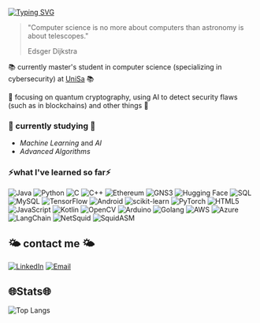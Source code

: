 [![Typing SVG](https://readme-typing-svg.demolab.com?font=Dancing+Script&size=50&pause=1000&color=F76293&width=435&lines=I'm+Maria+Caterina)](https://git.io/typing-svg)
> "Computer science is no more about computers than astronomy is about telescopes."
>
> Edsger Dijkstra

📚 currently master's student in computer science (specializing in cybersecurity) at [UniSa](https://www.unisa.it) 📚

🩵 focusing on quantum cryptography, using AI to detect security flaws (such as in blockchains) and other things 🩵

### 🌱 currently studying 🌱 
- *Machine Learning* and *AI*
- *Advanced Algorithms*
  
### ⚡️what I've learned so far⚡️

![Java](https://img.shields.io/badge/Java-007396?style=for-the-badge&logo=java&logoColor=white)
![Python](https://img.shields.io/badge/Python-3776AB?style=for-the-badge&logo=python&logoColor=white)
![C](https://img.shields.io/badge/C-00599C?style=for-the-badge&logo=c&logoColor=white)
![C++](https://img.shields.io/badge/C++-00599C?style=for-the-badge&logo=c%2B%2B&logoColor=white)
![Ethereum](https://img.shields.io/badge/Ethereum-3C3C3D?style=for-the-badge&logo=ethereum&logoColor=white)
![GNS3](https://img.shields.io/badge/GNS3-0078D7?style=for-the-badge&logo=gns3&logoColor=white)
![Hugging Face](https://img.shields.io/badge/HuggingFace-fcc91c?style=for-the-badge&logo=huggingface&logoColor=white)
![SQL](https://img.shields.io/badge/SQL-003B57?style=for-the-badge&logo=databricks&logoColor=white)
![MySQL](https://img.shields.io/badge/MySQL-4479A1?style=for-the-badge&logo=mysql&logoColor=white)
![TensorFlow](https://img.shields.io/badge/TensorFlow-FF6F00?style=for-the-badge&logo=tensorflow&logoColor=white)
![Android](https://img.shields.io/badge/Android-3DDC84?style=for-the-badge&logo=android&logoColor=white)
![scikit-learn](https://img.shields.io/badge/scikit--learn-F7931E?style=for-the-badge&logo=scikit-learn&logoColor=white)
![PyTorch](https://img.shields.io/badge/PyTorch-EE4C2C?style=for-the-badge&logo=pytorch&logoColor=white)
![HTML5](https://img.shields.io/badge/HTML5-E34F26?style=for-the-badge&logo=html5&logoColor=white)
![JavaScript](https://img.shields.io/badge/JavaScript-F7DF1E?style=for-the-badge&logo=javascript&logoColor=black)
![Kotlin](https://img.shields.io/badge/Kotlin-0095D5?style=for-the-badge&logo=kotlin&logoColor=white)
![OpenCV](https://img.shields.io/badge/OpenCV-5C3EE8?style=for-the-badge&logo=opencv&logoColor=white)
![Arduino](https://img.shields.io/badge/Arduino-00979D?style=for-the-badge&logo=arduino&logoColor=white)
![Golang](https://img.shields.io/badge/Golang-00ADD8?style=for-the-badge&logo=go&logoColor=white)
![AWS](https://img.shields.io/badge/AWS-FF9900?style=for-the-badge&logo=amazonaws&logoColor=white)
![Azure](https://img.shields.io/badge/Azure-0078D4?style=for-the-badge&logo=microsoftazure&logoColor=white)
![LangChain](https://img.shields.io/badge/LangChain-2D3436?style=for-the-badge&logo=data:image/png;base64,iVBORw0KGgoAAAANSUhEUgAAACAAAAAgCAYAAABzenr0AAABLUlEQVRYR+2XgQ3CMAxF36xgZ2AkbGIH+KSOjFHYAWMr5hxAvog7D7GGzQUfqoyHEoXbMbMyJwIjPQA4xwcY0NxjyFUGsQSJvXIAkcAAQcwGOaL00MsLNjzJHgZoJY3JAE8ZlbrTZaqNkVRbrNAOTC6sxzTzAHyaN5ZKke9SAycXg4I0BRBfgG8A1KlmYNTLw7A1CjDi4IqyiOUvI1fhv6ovDB2x8/8JAC2Ylw7CuOA93eKNydDWCj6M47Mce+yC/yj8DWH6CYDAABkG6o0B+b/eHu65AzgWqlDeE/hs6KED3ldIJytftxPKRXAJglUev+EnMO3Rxj8G/XgE7BKPdzHEBAAAAAElFTkSuQmCC&logoColor=white)
![NetSquid](https://img.shields.io/badge/NetSquid-2E86C1?style=for-the-badge&logo=data:image/png;base64,iVBORw0KGgoAAAANSUhEUgAAACAAAAAgCAYAAABzenr0AAABLUlEQVRYR+2XgQ3CMAxF36xgZ2AkbGIH+KSOjFHYAWMr5hxAvog7D7GGzQUfqoyHEoXbMbMyJwIjPQA4xwcY0NxjyFUGsQSJvXIAkcAAQcwGOaL00MsLNjzJHgZoJY3JAE8ZlbrTZaqNkVRbrNAOTC6sxzTzAHyaN5ZKke9SAycXg4I0BRBfgG8A1KlmYNTLw7A1CjDi4IqyiOUvI1fhv6ovDB2x8/8JAC2Ylw7CuOA93eKNydDWCj6M47Mce+yC/yj8DWH6CYDAABkG6o0B+b/eHu65AzgWqlDeE/hs6KED3ldIJytftxPKRXAJglUev+EnMO3Rxj8G/XgE7BKPdzHEBAAAAAElFTkSuQmCC&logoColor=white)
![SquidASM](https://img.shields.io/badge/SquidASM-148F77?style=for-the-badge&logo=data:image/png;base64,iVBORw0KGgoAAAANSUhEUgAAACAAAAAgCAYAAABzenr0AAABLUlEQVRYR+2XgQ3CMAxF36xgZ2AkbGIH+KSOjFHYAWMr5hxAvog7D7GGzQUfqoyHEoXbMbMyJwIjPQA4xwcY0NxjyFUGsQSJvXIAkcAAQcwGOaL00MsLNjzJHgZoJY3JAE8ZlbrTZaqNkVRbrNAOTC6sxzTzAHyaN5ZKke9SAycXg4I0BRBfgG8A1KlmYNTLw7A1CjDi4IqyiOUvI1fhv6ovDB2x8/8JAC2Ylw7CuOA93eKNydDWCj6M47Mce+yC/yj8DWH6CYDAABkG6o0B+b/eHu65AzgWqlDeE/hs6KED3ldIJytftxPKRXAJglUev+EnMO3Rxj8G/XgE7BKPdzHEBAAAAAElFTkSuQmCC&logoColor=white)


## 🌤️ contact me 🌤️

[![LinkedIn](https://img.shields.io/badge/LinkedIn-0077B5?style=for-the-badge&logo=linkedin&logoColor=white)](https://www.linkedin.com/in/mariacaterinadaloia/)
[![Email](https://img.shields.io/badge/Email-D14836?style=for-the-badge&logo=gmail&logoColor=white)](mailto:mariacaterinadaloia@gmail.com)

## 🌐Stats🌐
![Top Langs](https://github-readme-stats.vercel.app/api/top-langs/?username=mariacaterinadaloia&hide_progress=true)
